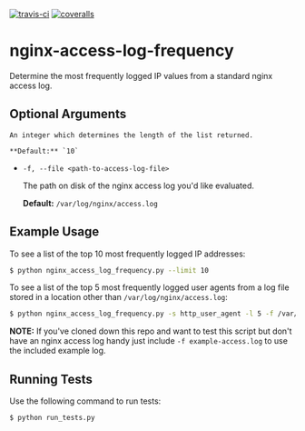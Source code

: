 [![travis-ci](https://travis-ci.org/respondcreate/nginx-access-log-frequency.svg?branch=master)](https://travis-ci.org/respondcreate/nginx-access-log-frequency/) [![coveralls](https://img.shields.io/coveralls/respondcreate/nginx-access-log-frequency.svg?style=flat)](https://coveralls.io/github/respondcreate/nginx-access-log-frequency)

# nginx-access-log-frequency

Determine the most frequently logged IP values from a standard nginx access log.

## Optional Arguments

    An integer which determines the length of the list returned.

    **Default:** `10`

* `-f, --file <path-to-access-log-file>`

    The path on disk of the nginx access log you'd like evaluated.

    **Default:** `/var/log/nginx/access.log`

## Example Usage

To see a list of the top 10 most frequently logged IP addresses:

```bash
$ python nginx_access_log_frequency.py --limit 10
```

To see a list of the top 5 most frequently logged user agents from a log file stored in a location other than `/var/log/nginx/access.log`:

```bash
$ python nginx_access_log_frequency.py -s http_user_agent -l 5 -f /var/log/custom-log-location/access.log
```

**NOTE:** If you've cloned down this repo and want to test this script but don't have an nginx access log handy just include `-f example-access.log` to use the included example log.

## Running Tests

Use the following command to run tests:

```bash
$ python run_tests.py
```
